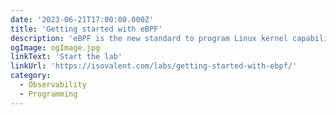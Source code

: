 ```yaml
---
date: '2023-06-21T17:00:00.000Z'
title: 'Getting started with eBPF'
description: 'eBPF is the new standard to program Linux kernel capabilities in a safe and efficient manner without requiring to change kernel source code or loading kernel modules. It has enabled a new generation of high performance tooling.'
ogImage: ogImage.jpg
linkText: 'Start the lab'
linkUrl: 'https://isovalent.com/labs/getting-started-with-ebpf/'
category:
  - Observability
  - Programming
---
```

